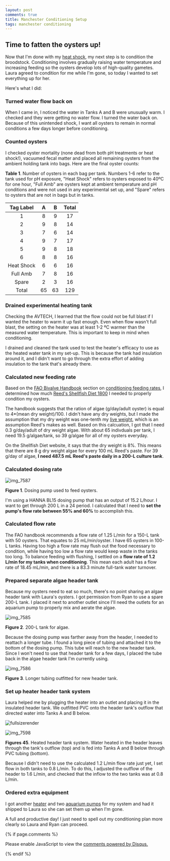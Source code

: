 ```yaml
---
layout: post
comments: true
title: Manchester Conditioning Setup
tags: manchester conditioning
---
```


## Time to fatten the oysters up!

Now that I'm done with my [heat shock](https://yaaminiv.github.io/Manchester-Heat-Shock-Experiment/), my next step is to condition the broodstock. Conditioning involves gradually raising water temperature and increasing feeding so the oysters develop lots of high-quality gametes. Laura agreed to condition for me while I'm gone, so today I wanted to set everything up for her.

Here's what I did:

### Turned water flow back on

When I came in, I noticed the water in Tanks A and B were unusually warm. I checked and they were getting no water flow. I turned the water back on. Because of this unintended shock, I want all oysters to remain in normal conditions a few days longer before conditioning.

### Counted oysters

I checked oyster mortality (none dead from both pH treatments or heat shock!), vacuumed fecal matter and placed all remaining oysters from the ambient holding tank into bags. Here are the final oyster counts:

**Table 1**. Number of oysters in each bag per tank. Numbers 1-6 refer to the tank used for pH exposure, "Heat Shock" refers to oysters exposed to 40ºC for one hour, "Full Amb" are oysters kept at ambient temperature and pH conditions and were not used in any experimental set up, and "Spare" refers to oysters that are not in bags but in tanks. 

|  Tag Label |  A |  B | Total |
|:----------:|:--:|:--:|:-----:|
|      1     |  8 |  9 |   17  |
|      2     |  9 |  8 |   14  |
|      3     |  7 |  6 |   14  |
|      4     |  9 |  7 |   17  |
|      5     |  9 |  8 |   18  |
|      6     |  8 |  8 |   16  |
| Heat Shock |  6 |  6 |   16  |
|  Full Amb  |  7 |  8 |   16  |
|    Spare   |  2 |  3 |   16  |
|    Total   | 65 | 63 |  129  |

### Drained experimental heating tank

Checking the AVTECH, I learned that the flow could not be full blast if I wanted the heater to warm it up fast enough. Even when flow wasn't full blast, the setting on the heater was at least 1-2 ºC warmer than the measured water temperature. This is important to keep in mind when conditioning.

I drained and cleaned the tank used to test the heater's efficacy to use as the heated water tank in my set-up. This is because the tank had insulation around it, and I didn't want to go through the extra effort of adding insulation to the tank that's already there.

### Calculated new feeding rate

Based on the [FAO Bivalve Handbook](http://www.fao.org/docrep/007/y5720e/y5720e00.htm) section on [conditioning feeding rates](http://www.fao.org/docrep/007/y5720e/y5720e09.htm#bm09..3.2.2), I determined how much [Reed's Shellfish Diet 1800](http://reedmariculture.com/product_instant_algae_shellfish_diet_1800.php#tab_tech) I needed to properly condition my oysters. 

The handbook suggests that the ration of algae (g/day/adult oyster) is equal to 4*(mean dry weight)/100. I didn't have any dry weights, but I made the assumption that my dry weight was one-tenth my [live weight](https://github.com/RobertsLab/project-oyster-oa/blob/master/data/Manchester/2017-Adult-Gigas-Tissue-Sampling/20170408-GigasTissueSamplingInformation.xlsx), which is an assumption Reed's makes as well. Based on this calcuation, I got that I need 0.3 g/day/adult of dry weight algae. With about 65 indivduals per tank, I need 19.5 g/algae/tank, so 39 g/algae for all of my oysters everyday.

On the Shellfish Diet website, it says that the dry weight is 8%. This means that there are 8 g dry weight algae for every 100 mL Reed's paste. For 39 g/day of algae, **I need 487.5 mL Reed's paste daily in a 200-L culture tank**.

### Calculated dosing rate

![img_7587](https://user-images.githubusercontent.com/22335838/27000171-4a8100f2-4d60-11e7-85f5-6263b085172a.JPG)

**Figure 1**. Dosing pump used to feed oysters.

I'm using a HANNA BL15 dosing pump that has an output of 15.2 L/hour. I want to get through 200 L in a 24 period. I calculated that I need to **set the pump's flow rate between 55% and 60%** to accomplish this.

### Calculated flow rate

The FAO handbook recommends a flow rate of 1.25 L/min for a 150-L tank with 50 oysters. That equates to 25 mL/min/oyster. I have 65 oysters in 100-L tanks. Having too high a flow rate may flush out the food necessary to condition, while having too low a flow rate would keep waste in the tanks too long. To balance feeding with flushing, I settled on a **flow rate of 1.2 L/min for my tanks when conditioning**. This mean each adult has a flow rate of 18.45 mL/min, and there is a 83.3 minute full-tank water turnover.

### Prepared separate algae header tank

Because my oysters need to eat so much, there's no point sharing an algae header tank with Laura's oysters. I got permission from Ryan to use a spare 200-L tank. I placed it next to another outlet since I'll need the outlets for an aquarium pump to properly mix and aerate the algae.

![img_7585](https://user-images.githubusercontent.com/22335838/27000175-659e4cd2-4d60-11e7-96a1-7e9854065c97.JPG)

**Figure 2**. 200-L tank for algae.

Because the dosing pump was farther away from the header, I needed to reattach a longer tube. I found a long piece of tubing and attached it to the bottom of the dosing pump. This tube will reach to the new header tank. Since I won't need to use that header tank for a few days, I placed the tube back in the algae header tank I'm currently using.

![img_7586](https://user-images.githubusercontent.com/22335838/27000189-a271a2da-4d60-11e7-893b-2e1a66b03122.JPG)

**Figure 3**. Longer tubing outfitted for new header tank.

### Set up heater header tank system

Laura helped me by plugging the heater into an outlet and placing it in the insulated header tank. We outfitted PVC onto the header tank's outflow that directed water into Tanks A and B below.

![fullsizerender](https://user-images.githubusercontent.com/22335838/27000427-9af55d7a-4d66-11e7-8d40-164d76d859be.jpg)

![img_7598](https://user-images.githubusercontent.com/22335838/27000197-cab8b0ee-4d60-11e7-892c-c02fb9593454.JPG)

**Figures 45**. Heated header tank system. Water heated in the header leaves through the tank's outflow (top) and is fed into Tanks A and B below through PVC tubing (bottom).

Because I didn't need to use the calculated 1.2 L/min flow rate just yet, I set flow in both tanks to 0.8 L/min. To do this, I adjusted the outflow of the header to 1.6 L/min, and checked that the inflow to the two tanks was at 0.8 L/min.

### Ordered extra equipment

I got another [heater](https://www.amazon.com/gp/product/B003GVT0V0/ref=od_aui_detailpages00?ie=UTF8&psc=1) and two [aquarium pumps](https://smile.amazon.com/gp/product/B01J19M7WO/ref=od_aui_detailpages00?ie=UTF8&psc=1) for my system and had it shipped to Laura so she can set them up when I'm gone.

A full and productive day! I just need to spell out my conditioning plan more clearly so Laura and Ryan can proceed.

{% if page.comments %}

<div id="disqus_thread"></div>
<script>

/**
*  RECOMMENDED CONFIGURATION VARIABLES: EDIT AND UNCOMMENT THE SECTION BELOW TO INSERT DYNAMIC VALUES FROM YOUR PLATFORM OR CMS.
*  LEARN WHY DEFINING THESE VARIABLES IS IMPORTANT: https://disqus.com/admin/universalcode/#configuration-variables*/
/*
var disqus_config = function () {
this.page.url = PAGE_URL;  // Replace PAGE_URL with your page's canonical URL variable
this.page.identifier = PAGE_IDENTIFIER; // Replace PAGE_IDENTIFIER with your page's unique identifier variable
};
*/
(function() { // DON'T EDIT BELOW THIS LINE
var d = document, s = d.createElement('script');
s.src = 'https://the-responsible-grad-student.disqus.com/embed.js';
s.setAttribute('data-timestamp', +new Date());
(d.head || d.body).appendChild(s);
})();
</script>
<noscript>Please enable JavaScript to view the <a href="https://disqus.com/?ref_noscript">comments powered by Disqus.</a></noscript>

{% endif %}

<script id="dsq-count-scr" src="//the-responsible-grad-student.disqus.com/count.js" async></script>
